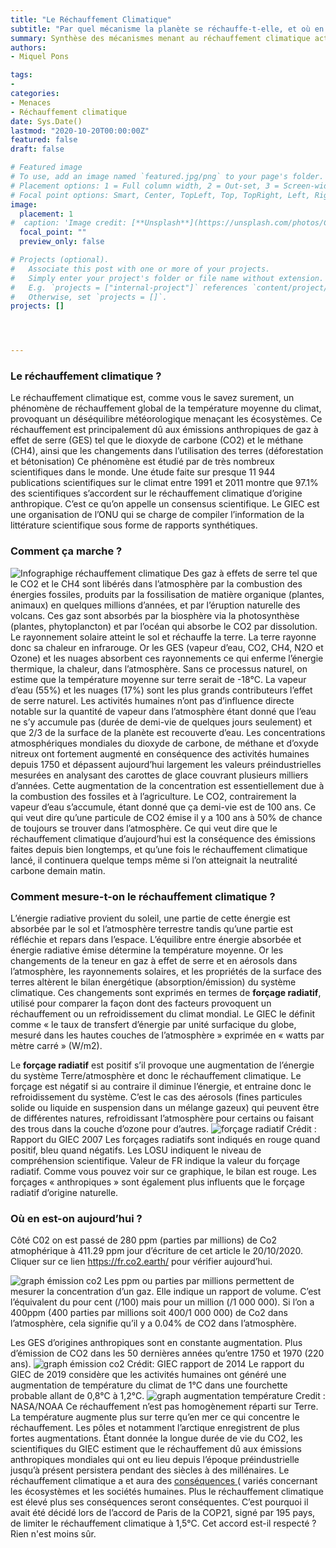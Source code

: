 ```yaml
---
title: "Le Réchauffement Climatique"
subtitle: "Par quel mécanisme la planète se réchauffe-t-elle, et où en sommes-nous aujourd'hui ? "
summary: Synthèse des mécanismes menant au réchauffement climatique actuel et de comment ces changements climatiques sont mesurés.
authors:
- Miquel Pons

tags:
- 
categories:
- Menaces
- Réchauffement climatique
date: Sys.Date()
lastmod: "2020-10-20T00:00:00Z"
featured: false
draft: false

# Featured image
# To use, add an image named `featured.jpg/png` to your page's folder.
# Placement options: 1 = Full column width, 2 = Out-set, 3 = Screen-width
# Focal point options: Smart, Center, TopLeft, Top, TopRight, Left, Right, BottomLeft, Bottom, BottomRight
image:
  placement: 1
#  caption: 'Image credit: [**Unsplash**](https://unsplash.com/photos/CpkOjOcXdUY)'
  focal_point: ""
  preview_only: false

# Projects (optional).
#   Associate this post with one or more of your projects.
#   Simply enter your project's folder or file name without extension.
#   E.g. `projects = ["internal-project"]` references `content/project/deep-learning/index.md`.
#   Otherwise, set `projects = []`.
projects: []




---
```


### Le réchauffement climatique ? 

Le réchauffement climatique est, comme vous le savez surement, un phénomène de réchauffement global de la température moyenne du climat, provoquant un déséquilibre météorologique menaçant les écosystèmes. Ce réchauffement est principalement dû aux émissions anthropiques de gaz à effet de serre (GES) tel que le dioxyde de carbone (CO2) et le méthane (CH4), ainsi que les changements dans l’utilisation des terres (déforestation et bétonisation)
Ce phénomène est étudié par de très nombreux scientifiques dans le monde. Une étude faite sur presque 11 944 publications scientifiques sur le climat entre 1991 et 2011 montre que 97.1% des scientifiques s’accordent sur le réchauffement climatique d’origine anthropique. C’est ce qu’on appelle un consensus scientifique. Le GIEC est une organisation de l’ONU qui se charge de compiler l’information de la littérature scientifique sous forme de rapports synthétiques.

### Comment ça marche ?

<img class="fit-picture"      src="/media/infographie-RC.png"     alt="Infographige réchauffement climatique"     title="Réchauffement climatique E◊">
Des gaz à effets de serre tel que le CO2 et le CH4 sont libérés dans l’atmosphère par la combustion des énergies fossiles, produits par la fossilisation de matière organique (plantes, animaux) en quelques millions d’années, et par l’éruption naturelle des volcans. Ces gaz sont absorbés par la biosphère via la photosynthèse (plantes, phytoplancton) et par l’océan qui absorbe le CO2 par dissolution.
Le rayonnement solaire atteint le sol et réchauffe la terre. La terre rayonne donc sa chaleur en infrarouge. Or les GES (vapeur d’eau, CO2, CH4, N2O et Ozone) et les nuages absorbent ces rayonnements ce qui enferme l’énergie thermique, la chaleur, dans l’atmosphère. Sans ce processus naturel, on estime que la température moyenne sur terre serait de -18°C. 
La vapeur d’eau (55%) et les nuages (17%) sont les plus grands contributeurs l’effet de serre naturel. Les activités humaines n’ont pas d’influence directe notable sur la quantité de vapeur dans l’atmosphère étant donné que l’eau ne s’y accumule pas (durée de demi-vie de quelques jours seulement) et que 2/3 de la surface de la planète est recouverte d’eau. 
Les concentrations atmosphériques mondiales du dioxyde de carbone, de méthane et d’oxyde nitreux ont fortement augmenté en conséquence des activités humaines depuis 1750 et dépassent aujourd’hui largement les valeurs préindustrielles mesurées en analysant des carottes de glace couvrant plusieurs milliers d’années. Cette augmentation de la concentration est essentiellement due à la combustion des fossiles et à l’agriculture. 
Le CO2, contrairement la vapeur d’eau s’accumule, étant donné que ça demi-vie est de 100 ans. Ce qui veut dire qu’une particule de CO2 émise il y a 100 ans à 50% de chance de toujours se trouver dans l’atmosphère. Ce qui veut dire que le réchauffement climatique d’aujourd’hui est la conséquence des émissions faites depuis bien longtemps, et qu’une fois le réchauffement climatique lancé, il continuera quelque temps même si l’on atteignait la neutralité carbone demain matin. 

### Comment mesure-t-on le réchauffement climatique ? 

L’énergie radiative provient du soleil, une partie de cette énergie est absorbée par le sol et l’atmosphère terrestre tandis qu’une partie est réfléchie et repars dans l’espace. L’équilibre entre énergie absorbée et énergie radiative émise détermine la température moyenne. Or les changements de la teneur en gaz à effet de serre et en aérosols dans l’atmosphère, les rayonnements solaires, et les propriétés de la surface des terres altèrent le bilan énergétique (absorption/émission) du système climatique. Ces changements sont exprimés en termes de **forçage radiatif**, utilisé pour comparer la façon dont des facteurs provoquent un réchauffement ou un refroidissement du climat mondial. 
Le GIEC le définit comme « le taux de transfert d’énergie par unité surfacique du globe, mesuré dans les hautes couches de l’atmosphère » exprimée en « watts par mètre carré » (W/m2).

Le **forçage radiatif** est positif s’il provoque une augmentation de l’énergie du système Terre/atmosphère et donc le réchauffement climatique. Le forçage est négatif si au contraire il diminue l’énergie, et entraine donc le refroidissement du système. C’est le cas des aérosols (fines particules solide ou liquide en suspension dans un mélange gazeux) qui peuvent être de différentes natures, refroidissant l’atmosphère pour certains ou faisant des trous dans la couche d’ozone pour d’autres.
<img class="fit-picture"      src="/media/forçage radiatif.png"     alt="forçage radiatif"     title="Rapport du GIEC 2007">
Crédit : Rapport du GIEC 2007
Les forçages radiatifs sont indiqués en rouge quand positif, bleu quand négatifs. Les  LOSU indiquent le niveau de compréhension scientifique. Valeur de FR indique la valeur du forçage radiatif.
Comme vous pouvez voir sur ce graphique, le bilan est rouge. Les forçages « anthropiques » sont également plus influents que le forçage radiatif d’origine naturelle.

### Où en est-on aujourd’hui ?
Côté C02 on est passé de 280 ppm (parties par millions) de Co2 atmophérique à 411.29 ppm jour d’écriture de cet article le 20/10/2020. Cliquer sur ce lien https://fr.co2.earth/ pour vérifier aujourd’hui. 

<img class="fit-picture"      src="/media/CO2_emissions_vs_concentrations_1751-2019_lrg.png"     alt="graph émission co2"     title="NOAA">
Les ppm ou parties par millions permettent de mesurer la concentration d’un gaz. Elle indique un rapport de volume. C’est l’équivalent du pour cent (/100) mais pour un million (/1 000 000). Si l’on a 400ppm (400 parties par millions soit 400/1 000 000) de Co2 dans l’atmosphère, cela signifie qu’il y a 0.04% de CO2 dans l’atmosphère. 

Les GES d’origines anthropiques sont en constante augmentation. Plus d’émission de CO2 dans les 50 dernières années qu’entre 1750 et 1970 (220 ans).
<img class="fit-picture"      src="/media/émission anthropique mondiale 1750 2011.png"     alt="graph émission co2"     title="NOAA">
Crédit: GIEC rapport de 2014
Le rapport du GIEC de 2019 considère que les activités humaines ont généré une augmentation de température du climat de 1°C dans une fourchette probable allant de 0,8°C à 1,2°C.
<img class="fit-picture"      src="/media/1987_yearly_temperature_anomalies_from_1880_to_2019.jpeg"     alt="graph augmentation température"     title="NASA/NOAA">
Credit : NASA/NOAA
Ce réchauffement n’est pas homogènement réparti sur Terre. La température augmente plus sur terre qu’en mer ce qui concentre le réchauffement. Les pôles et notamment l’arctique enregistrent de plus fortes augmentations. 
Étant donnée la longue durée de vie du CO2, les scientifiques du GIEC estiment que le réchauffement dû aux émissions anthropiques mondiales qui ont eu lieu depuis l’époque préindustrielle jusqu’à présent persistera pendant des siècles à des millénaires.
Le réchauffement climatique a et aura des <a href="https://ecologieetentropie.netlify.app/post/conséquences-rc"> conséquences </a>( variés concernant les écosystèmes et les sociétés humaines. Plus le réchauffement climatique est élevé plus ses conséquences seront conséquentes. C’est pourquoi il avait été décidé lors de l’accord de Paris de la COP21, signé par 195 pays, de limiter le réchauffement climatique à 1,5°C. 
Cet accord est-il respecté ? Rien n'est moins sûr.  